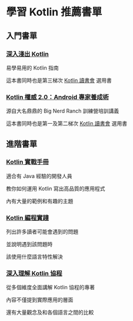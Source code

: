 # 學習 Kotlin 推薦書單

## 入門書單

### [深入淺出 Kotlin](https://www.tenlong.com.tw/products/9789865021870)

易學易用的 Kotlin 指南

這本書同時也是第三梯次 [Kotlin 讀書會](https://tw.kotlin.tips/study-jams/) 選用書

### [Kotlin 權威 2.0：Android 專家養成術](https://www.tenlong.com.tw/products/9789864344796)

源自大名鼎鼎的 Big Nerd Ranch 訓練營培訓講義

這本書同時也是第一及第二梯次 [Kotlin 讀書會](https://tw.kotlin.tips/study-jams/) 選用書

## 進階書單

### [Kotlin 實戰手冊](https://www.tenlong.com.tw/products/9789864768592)

適合有 Java 經驗的開發人員

教你如何運用 Kotlin 寫出高品質的應用程式

內有大量的範例和有趣的主題

### [Kotlin 編程實踐](https://www.tenlong.com.tw/products/9787111659624)

列出許多讀者可能會遇到的問題

並說明遇到該問題時

該使用什麼語言特性解決

### [深入理解 Kotlin 協程](https://www.tenlong.com.tw/products/9787111655916)

從多個維度全面講解 Kotlin 協程的專著

內容不僅提到實際應用的層面

還有大量觀念及和各個語言之間的比較
